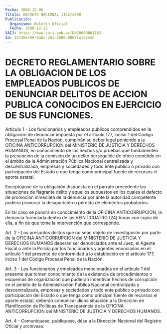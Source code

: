 ```yaml
---
Fecha: 2000-12-06
Título: DECRETO NACIONAL 1162/2000
Publicación:
  Organismo: Boletín Oficial
  Fecha: 2000-12-12
SAIJ: https://www.saij.gob.ar/DN20000001162
Id: 123456789-0abc-261-1000-0002soterced
---
```

# DECRETO REGLAMENTARIO SOBRE LA OBLIGACION DE LOS EMPLEADOS PUBLICOS DE DENUNCIAR DELITOS DE ACCION PUBLICA CONOCIDOS EN EJERCICIO DE SUS FUNCIONES.

<a id="1"></a>
Artículo 1 - Los funcionarios y empleados públicos comprendidos en la obligación de denunciar  impuesta por el artículo 177, inciso 1 del Código Procesal Penal de  la  Nación,  cumplirán su deber legal poniendo a la OFICINA ANTICORRUPCION del MINISTERIO  DE  JUSTICIA Y DERECHOS  HUMANOS,  en  conocimiento de los hechos y/o pruebas  que fundamenten la presunción  de  la comisión de un delito perseguible de  oficio  cometido  en el ámbito  de  la  Administración  Pública Nacional centralizada y  descentralizada,  empresas  y sociedades y todo  ente  público  o privado con participación del Estado  o  que tenga  como  principal  fuente    de  recursos el  aporte  estatal.

Exceptúanse de la obligación dispuesta en el párrafo precedente las situaciones de flagrante delito y aquellos  supuestos en los cuales el  defecto  de  promoción  inmediata de la denuncia  por  ante  la autoridad competente pudiera provocar la desaparición o pérdida de elementos probatorios.

En tal caso se pondrá en conocimiento de la OFICINA ANTICORRUPCION, la denuncia formulada dentro de  las  VEINTICUATRO  (24)  horas con copia  de  ella,  a fin de que tome la intervención que corresponde.

<a id="2"></a>
Art. 2 - Los presuntos delitos que no sean objeto de investigación por parte de la OFICINA ANTICORRUPCION del MINISTERIO DE JUSTICIA Y DERECHOS HUMANOS deberán  ser  denunciados  ante el Juez, el Agente Fiscal o ante la Policía por los funcionarios  y agentes enunciados en el artículo 1 del presente de conformidad a  lo  establecido en el artículo 177, inciso 1 del Código Procesal Penal de  la  Nación.

<a id="3"></a>
Art.  3  - Los funcionarios y empleados mencionados en el artículo 1  del  presente  que  tomen  conocimiento  de  la  existencia  de procedimientos  o esquemas de organización que pudieran incentivar hechos de corrupción  en  el  ámbito  de  la Administración Pública Nacional centralizada y descentralizada, empresas  y  sociedades  y todo  ente  público  o  privado  con participación del Estado o que tenga como principal fuente de recursos  el aporte estatal, deberán comunicar  dicha  situación  a  la  Dirección de  Planificación  de Políticas  de  Transparencia  de  la  OFICINA   ANTICORRUPCION  del MINISTERIO DE JUSTICIA Y DERECHOS HUMANOS.

<a id="4"></a>
Art. 4 - Comuníquese, publíquese, dése a la Dirección Nacional del Registro Oficial y archívese.